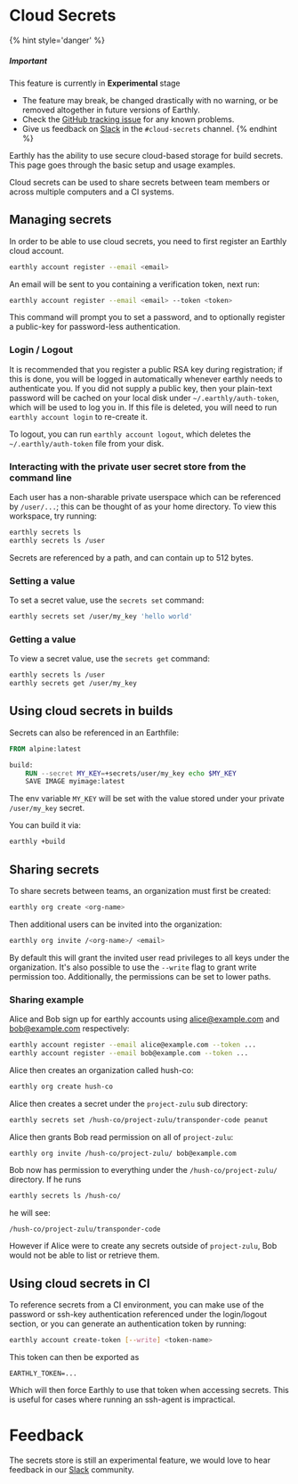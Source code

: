 # Cloud Secrets

{% hint style='danger' %}
##### Important

This feature is currently in **Experimental** stage

* The feature may break, be changed drastically with no warning, or be removed altogether in future versions of Earthly.
* Check the [GitHub tracking issue](https://github.com/earthly/earthly/issues/575) for any known problems.
* Give us feedback on [Slack](https://join.slack.com/t/earthlycommunity/shared_invite/zt-ix9rtuv8-DUFl8uxe5bFULxyCGGbqJQ) in the `#cloud-secrets` channel.
{% endhint %}

Earthly has the ability to use secure cloud-based storage for build secrets. This page goes through the basic setup and usage examples.

Cloud secrets can be used to share secrets between team members or across multiple computers and a CI systems.

## Managing secrets

In order to be able to use cloud secrets, you need to first register an Earthly cloud account.

```bash
earthly account register --email <email>
```

An email will be sent to you containing a verification token, next run:

```bash
earthly account register --email <email> --token <token>
```

This command will prompt you to set a password, and to optionally register a public-key for password-less authentication.

### Login / Logout

It is recommended that you register a public RSA key during registration; if this is done, you will be logged in automatically whenever
earthly needs to authenticate you. If you did not supply a public key, then your plain-text password will be cached on your local disk under
`~/.earthly/auth-token`, which will be used to log you in. If this file is deleted, you will need to run `earthly account login` to re-create it.

To logout, you can run `earthly account logout`, which deletes the `~/.earthly/auth-token` file from your disk.

### Interacting with the private user secret store from the command line

Each user has a non-sharable private userspace which can be referenced by `/user/...`; this can be thought of as your home directory.
To view this workspace, try running:

```bash
earthly secrets ls
earthly secrets ls /user
```

Secrets are referenced by a path, and can contain up to 512 bytes.

### Setting a value

To set a secret value, use the `secrets set` command:

```bash
earthly secrets set /user/my_key 'hello world'
```

### Getting a value

To view a secret value, use the `secrets get` command:

```bash
earthly secrets ls /user
earthly secrets get /user/my_key
```

## Using cloud secrets in builds

Secrets can also be referenced in an Earthfile:

```Dockerfile
FROM alpine:latest

build:
    RUN --secret MY_KEY=+secrets/user/my_key echo $MY_KEY
    SAVE IMAGE myimage:latest
```

The env variable `MY_KEY` will be set with the value stored under your private `/user/my_key` secret.

You can build it via:

```bash
earthly +build
```

## Sharing secrets

To share secrets between teams, an organization must first be created:

```bash
earthly org create <org-name>
```

Then additional users can be invited into the organization:

```bash
earthly org invite /<org-name>/ <email>
```

By default this will grant the invited user read privileges to all keys under the organization. It's also possible to
use the `--write` flag to grant write permission too. Additionally, the permissions can be set to lower paths.

### Sharing example

Alice and Bob sign up for earthly accounts using alice@example.com and bob@example.com respectively:

```bash
earthly account register --email alice@example.com --token ...
earthly account register --email bob@example.com --token ...
```

Alice then creates an organization called hush-co:

```bash
earthly org create hush-co
```

Alice then creates a secret under the `project-zulu` sub directory:

```bash
earthly secrets set /hush-co/project-zulu/transponder-code peanut
```

Alice then grants Bob read permission on all of `project-zulu`:

```bash
earthly org invite /hush-co/project-zulu/ bob@example.com
```

Bob now has permission to everything under the `/hush-co/project-zulu/` directory. If he runs

```bash
earthly secrets ls /hush-co/
```

he will see:

```
/hush-co/project-zulu/transponder-code
```

However if Alice were to create any secrets outside of `project-zulu`, Bob would not be able to list or retrieve them.

## Using cloud secrets in CI

To reference secrets from a CI environment, you can make use of the password or ssh-key authentication referenced under the login/logout section, or you can generate an authentication token by running:

```bash
earthly account create-token [--write] <token-name>
```

This token can then be exported as

```
EARTHLY_TOKEN=...
```

Which will then force Earthly to use that token when accessing secrets. This is useful for cases
where running an ssh-agent is impractical.

# Feedback

The secrets store is still an experimental feature, we would love to hear feedback in our 
[Slack](https://join.slack.com/t/earthlycommunity/shared_invite/zt-ix9rtuv8-DUFl8uxe5bFULxyCGGbqJQ) community.
